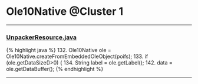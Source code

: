 # Ole10Native @Cluster 1

***

### [UnpackerResource.java](https://searchcode.com/codesearch/view/113014866/)
{% highlight java %}
132. Ole10Native ole = Ole10Native.createFromEmbeddedOleObject(poifs);
133. if (ole.getDataSize()>0) {
134.   String label = ole.getLabel();
142.   data = ole.getDataBuffer();
{% endhighlight %}

***

